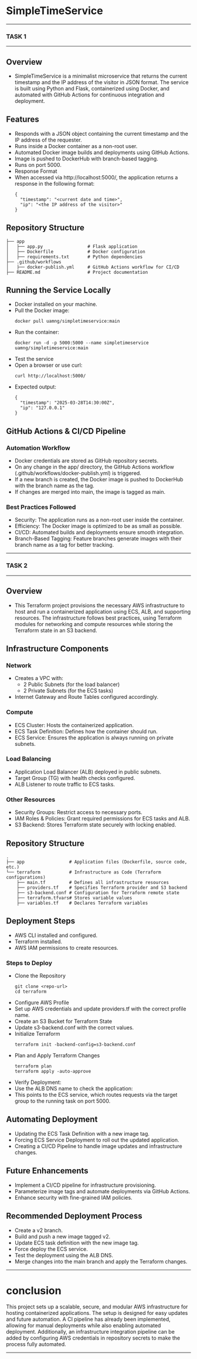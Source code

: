 # SimpleTimeService

---
### TASK 1
---

## Overview

- SimpleTimeService is a minimalist microservice that returns the current timestamp and the IP address of the visitor in JSON format. The service is built using Python and Flask, containerized using Docker, and automated with GitHub Actions for continuous integration and deployment.

## Features

- Responds with a JSON object containing the current timestamp and the IP address of the requester.
- Runs inside a Docker container as a non-root user.
- Automated Docker image builds and deployments using GitHub Actions.
- Image is pushed to DockerHub with branch-based tagging.
- Runs on port 5000.
- Response Format
- When accessed via http://localhost:5000/, the application returns a response in the following format:
  ```
  {
    "timestamp": "<current date and time>",
    "ip": "<the IP address of the visitor>"
  }
  ```
  
## Repository Structure

```
├── app
│   ├── app.py                 # Flask application
│   ├── Dockerfile             # Docker configuration
│   ├── requirements.txt       # Python dependencies
├── .github/workflows
│   ├── docker-publish.yml     # GitHub Actions workflow for CI/CD
├── README.md                  # Project documentation
```

## Running the Service Locally

- Docker installed on your machine.
- Pull the Docker image:
  ```
  docker pull uamng/simpletimeservice:main
  ```
- Run the container:
  ```
  docker run -d -p 5000:5000 --name simpletimeservice uamng/simpletimeservice:main
  ```
- Test the service
- Open a browser or use curl:
  ```
  curl http://localhost:5000/
  ```
- Expected output:
  ```
  {
    "timestamp": "2025-03-28T14:30:00Z",
    "ip": "127.0.0.1"
  }
  ```

## GitHub Actions & CI/CD Pipeline

### Automation Workflow

- Docker credentials are stored as GitHub repository secrets.
- On any change in the app/ directory, the GitHub Actions workflow (.github/workflows/docker-publish.yml) is triggered.
- If a new branch is created, the Docker image is pushed to DockerHub with the branch name as the tag.
- If changes are merged into main, the image is tagged as main.

### Best Practices Followed

- Security: The application runs as a non-root user inside the container.
- Efficiency: The Docker image is optimized to be as small as possible.
- CI/CD: Automated builds and deployments ensure smooth integration.
- Branch-Based Tagging: Feature branches generate images with their branch name as a tag for better tracking.

---
### TASK 2
---

## Overview

- This Terraform project provisions the necessary AWS infrastructure to host and run a containerized application using ECS, ALB, and supporting resources. The infrastructure follows best practices, using Terraform modules for networking and compute resources while storing the Terraform state in an S3 backend.

## Infrastructure Components

### Network

- Creates a VPC with:
  - 2 Public Subnets (for the load balancer)
  - 2 Private Subnets (for the ECS tasks)
- Internet Gateway and Route Tables configured accordingly.

### Compute

- ECS Cluster: Hosts the containerized application.
- ECS Task Definition: Defines how the container should run.
- ECS Service: Ensures the application is always running on private subnets.

### Load Balancing

- Application Load Balancer (ALB) deployed in public subnets.
- Target Group (TG) with health checks configured.
- ALB Listener to route traffic to ECS tasks.

### Other Resources

- Security Groups: Restrict access to necessary ports.
- IAM Roles & Policies: Grant required permissions for ECS tasks and ALB.
- S3 Backend: Stores Terraform state securely with locking enabled.

## Repository Structure

```
.
├── app                 # Application files (Dockerfile, source code, etc.)
└── terraform           # Infrastructure as Code (Terraform configurations)
    ├── main.tf         # Defines all infrastructure resources
    ├── providers.tf    # Specifies Terraform provider and S3 backend
    ├── s3-backend.conf # Configuration for Terraform remote state
    ├── terraform.tfvars# Stores variable values
    ├── variables.tf    # Declares Terraform variables

```

## Deployment Steps

- AWS CLI installed and configured.
- Terraform installed.
- AWS IAM permissions to create resources.

### Steps to Deploy

- Clone the Repository
  ```
  git clone <repo-url>
  cd terraform
  ```
- Configure AWS Profile
- Set up AWS credentials and update providers.tf with the correct profile name.
- Create an S3 Bucket for Terraform State
- Update s3-backend.conf with the correct values.
- Initialize Terraform
  ```
  terraform init -backend-config=s3-backend.conf
  ```
- Plan and Apply Terraform Changes
  ```
  terraform plan
  terraform apply -auto-approve
  ```
- Verify Deployment:
- Use the ALB DNS name to check the application:
- This points to the ECS service, which routes requests via the target group to the running task on port 5000.
  
## Automating Deployment

- Updating the ECS Task Definition with a new image tag.
- Forcing ECS Service Deployment to roll out the updated application.
- Creating a CI/CD Pipeline to handle image updates and infrastructure changes.

## Future Enhancements

- Implement a CI/CD pipeline for infrastructure provisioning.
- Parameterize image tags and automate deployments via GitHub Actions.
- Enhance security with fine-grained IAM policies.

## Recommended Deployment Process

- Create a v2 branch.
- Build and push a new image tagged v2.
- Update ECS task definition with the new image tag.
- Force deploy the ECS service.
- Test the deployment using the ALB DNS.
- Merge changes into the main branch and apply the Terraform changes.

----

# conclusion 

This project sets up a scalable, secure, and modular AWS infrastructure for hosting containerized applications. The setup is designed for easy updates and future automation. A CI pipeline has already been implemented, allowing for manual deployments while also enabling automated deployment. Additionally, an infrastructure integration pipeline can be added by configuring AWS credentials in repository secrets to make the process fully automated.

----
